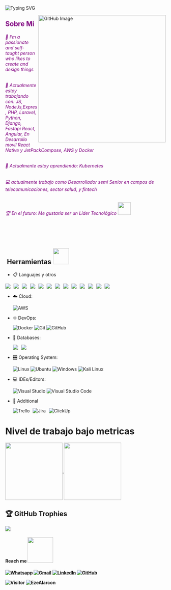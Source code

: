
  <!-- Texto tipo escritura con colores y estilos -->
 <div>    
 <img src="https://readme-typing-svg.demolab.com?font=Georgia&weight=800&pause=1000&size=33&color=71B7FB&width=470&height=200&lines=<Hello World>+%2C+I'm+ Ezequiel " alt="Typing SVG" /></a>
</p>
  
  <!-- Imagen centrada a la derecha -->
  <picture>
    <img align="right" src="https://github.com/user-attachments/assets/d5258239-c9d8-4c00-b31e-06a8bb52c6ee" width="400px" alt="GitHub Image"/>
  </picture>
  <!-- Fin del bloque de imagen centrada a la derecha -->

  <p align="left"></p>
</div>

<h2 style="color: #800080;">Sobre Mi</h2>

<h6 style="color: #800080;">💬 I'm a passionate and self-taught person who likes to create and design things</h6>
<h6 style="color: #800080;">🧙‍ Actualmente estoy trabajando con: JS, NodeJs,Expres, PHP, Laravel, Python, Django, Fastapi  React, Angular,  En Desarrollo movil React Native y JetPackCompose, AWS y Docker </h6>
<h6 style="color: #800080;">🌱 Actualmente estoy aprendiendo: Kubernetes </h6>
<h6 style="color: #800080;">💻 actualmente trabajo como Desarrollador semi Senior en campos de telecomunicaciones, sector salud, y fintech </h6>
<h6 style="color: #800080;">🏆 En el futuro: Me gustaría ser un Líder Tecnológico <img src="https://github.com/TheDudeThatCode/TheDudeThatCode/blob/master/Assets/Developer.gif" width="40px"></h6>

<br>

<br>
<h2>&nbsp;Herramientas <img src="https://media0.giphy.com/media/cNZqrH5IzOG0xrlWks/giphy.gif?cid=ecf05e47map255q427en9uprqc1sb0unjq5k4fnqg5pmhhs4&rid=giphy.gif&ct=s" width="50px"></h2>
<p align="center">
	
- 📋 Languajes y otros

<!-- Badges actualizados -->
<div style="display: flex; flex-wrap: wrap; gap: 10px;">
  <img src="https://img.shields.io/badge/javascript-%23323330.svg?style=for-the-badge&logo=javascript&logoColor=%23F7DF1E"/>  
  <img src="https://img.shields.io/badge/node.js%20-%2343853D.svg?&style=for-the-badge&logo=node.js&logoColor=white"/>  
  <img src="https://img.shields.io/badge/express.js-%23404d59.svg?style=for-the-badge&logo=express&logoColor=white"/>  
  <img src="https://img.shields.io/badge/php-%23777BB4.svg?style=for-the-badge&logo=php&logoColor=white"/>  
  <img src="https://img.shields.io/badge/laravel-%23FF2D20.svg?style=for-the-badge&logo=laravel&logoColor=white"/>  

  <img src="https://img.shields.io/badge/python-%233776AB.svg?style=for-the-badge&logo=python&logoColor=white"/>
  <img src="https://img.shields.io/badge/fastapi-%2300C7B7.svg?style=for-the-badge&logo=fastapi&logoColor=white"/>

  <img src="https://img.shields.io/badge/django-%23092E20.svg?style=for-the-badge&logo=django&logoColor=white"/>  

  <img src="https://img.shields.io/badge/react-%2320232A.svg?style=for-the-badge&logo=react&logoColor=%2361DAFB"/>  
  <img src="https://img.shields.io/badge/angular-%23333.svg?style=for-the-badge&logo=angular&logoColor=%23DD0031"/>  
  
  <img src="https://img.shields.io/badge/react%20native-%2320232A.svg?style=for-the-badge&logo=react&logoColor=%2361DAFB"/>  
  

  <img src="https://img.shields.io/badge/aws-%23232F3E.svg?style=for-the-badge&logo=amazonaws&logoColor=white"/>  
  <img src="https://img.shields.io/badge/docker-%232496ED.svg?style=for-the-badge&logo=docker&logoColor=white"/>
</div>

- ☁️ Cloud:

    ![AWS](https://img.shields.io/badge/AWS-%23FF9900.svg?style=for-the-badge&logo=amazon-aws&logoColor=white)
    
- ♾️ DevOps:

    ![Docker](https://img.shields.io/badge/docker-%230db7ed.svg?style=for-the-badge&logo=docker&logoColor=white)
    ![Git](https://img.shields.io/badge/git-%23F05033.svg?style=for-the-badge&logo=git&logoColor=white)
    ![GitHub](https://img.shields.io/badge/github-%23121011.svg?style=for-the-badge&logo=github&logoColor=white)

- 💾 Databases:

    <!-- Badges de SQL Server y MongoDB -->
  <div style="display: flex; flex-wrap: wrap; gap: 10px;">
  <img src="https://img.shields.io/badge/sql%20server-%2300A1E4.svg?style=for-the-badge&logo=microsoftsqlserver&logoColor=white"/>  
  <img src="https://img.shields.io/badge/mongodb-%2347A248.svg?style=for-the-badge&logo=mongodb&logoColor=white"/>  

- 🎛️ Operating System:

    ![Linux](https://img.shields.io/badge/Linux-FCC624?style=for-the-badge&logo=linux&logoColor=black)
    ![Ubuntu](https://img.shields.io/badge/Ubuntu-E95420?style=for-the-badge&logo=ubuntu&logoColor=white)
    ![Windows](https://img.shields.io/badge/Windows-0078D6?style=for-the-badge&logo=windows&logoColor=white)
    ![Kali Linux](https://img.shields.io/badge/Kali_Linux-557C8A?style=for-the-badge&logo=kali&logoColor=white)

- 💻 IDEs/Editors:

   ![Visual Studio](https://img.shields.io/badge/Visual%20Studio-5C2D91?style=for-the-badge&logo=visualstudio&logoColor=white)
   ![Visual Studio Code](https://img.shields.io/badge/Visual%20Studio%20Code-0078d7.svg?style=for-the-badge&logo=visual-studio-code&logoColor=white)


- 🥅 Additional

    <div style="display: flex; flex-wrap: wrap; gap: 10px;">
   <img src="https://img.shields.io/badge/Trello-%23026AA7.svg?style=for-the-badge&logo=Trello&logoColor=white" alt="Trello"/>
   <img src="https://img.shields.io/badge/Jira-%23005B9F.svg?style=for-the-badge&logo=jira&logoColor=white" alt="Jira"/>
   <img src="https://img.shields.io/badge/ClickUp-%2300B1F0.svg?style=for-the-badge&logo=ClickUp&logoColor=white" alt="ClickUp"/>
</div>

   
<h1> Nivel de trabajo bajo metricas </h1>
<a align="center" href="https://github.com/EzeAlarcon">
  <img align="center" height="180em" src="https://github-readme-stats.vercel.app/api?username=EzeAlarcon&show_icons=true&theme=radical" />
  <img align="center" height="180em" src="https://github-readme-stats-eight-theta.vercel.app/api/top-langs/?username=EzeAlarcon&theme=radical&layout=compact&exclude_lang=java+r" />
</a>

## 🏆 GitHub Trophies
![](https://github-profile-trophy.vercel.app/?username=EzeAlarcon&theme=radical&no-frame=false&no-bg=true&margin-w=4)

<h4> Reach me <img src='https://raw.githubusercontent.com/ShahriarShafin/ShahriarShafin/main/Assets/handshake.gif' width="80px">  <h4>
<p align="left">

<a href="https://wa.link/8ydyal"><img src="https://img.icons8.com/bubbles/50/000000/whatsapp.png" alt="Whatsapp"/></a>
<a href="mailto:ezequielalarconmejia@gmail.com"><img src="https://img.icons8.com/bubbles/50/000000/gmail.png" alt="Gmail"/></a>
<a href="https://www.linkedin.com/in/ezequiel-alarc%C3%B3n-mej%C3%ADa/"><img src="https://img.icons8.com/bubbles/50/000000/linkedin.png" alt="LinkedIn"/></a>
	<a href="https://github.com/EzeAlarcon"><img src="https://img.icons8.com/bubbles/50/000000/github.png" alt="GitHub"/></a>



![Visitor](https://visitor-badge.laobi.icu/badge?page_id=EzeAlarcon.repoName) <img src="https://komarev.com/ghpvc/?username=EzeAlarcon" alt="EzeAlarcon" />


	 
